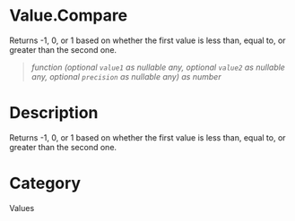 ﻿# Value.Compare
Returns -1, 0, or 1 based on whether the first value is less than, equal to, or greater than the second one.
> _function (optional <code>value1</code> as nullable any, optional <code>value2</code> as nullable any, optional <code>precision</code> as nullable any) as number_
# Description 
Returns -1, 0, or 1 based on whether the first value is less than, equal to, or greater than the second one.

# Category 
Values
